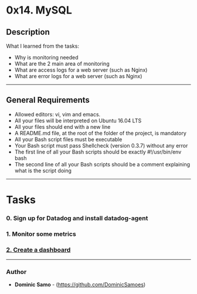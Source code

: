# 0x14. MySQL

## Description

What I learned from the tasks:

* Why is monitoring needed
* What are the 2 main area of monitoring
* What are access logs for a web server (such as Nginx)
* What are error logs for a web server (such as Nginx)
 

---

## General Requirements
* Allowed editors: vi, vim and emacs.
* All your files will be interpreted on Ubuntu 16.04 LTS
* All your files should end with a new line
* A README.md file, at the root of the folder of the project, is mandatory
* All your Bash script files must be executable
* Your Bash script must pass Shellcheck (version 0.3.7) without any error
* The first line of all your Bash scripts should be exactly #!/usr/bin/env bash
* The second line of all your Bash scripts should be a comment explaining what is the script doing

---

# Tasks

### 0. Sign up for Datadog and install datadog-agent

### 1. Monitor some metrics

### [2. Create a dashboard](./2-setup_datadog)


---

### Author
* **Dominic Samo** - (https://github.com/DominicSamoes)

